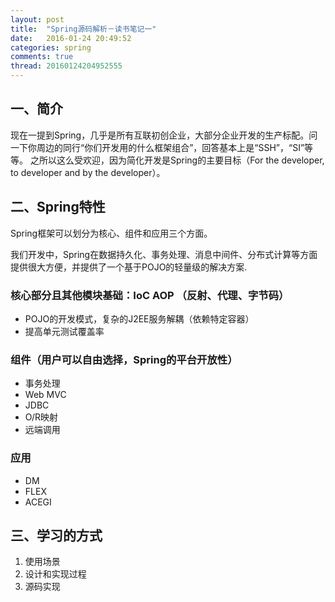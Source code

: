 ```yaml
---
layout: post
title:  "Spring源码解析－读书笔记一"
date:   2016-01-24 20:49:52
categories: spring
comments: true
thread: 20160124204952555
---
```


## 一、简介
现在一提到Spring，几乎是所有互联初创企业，大部分企业开发的生产标配。问一下你周边的同行“你们开发用的什么框架组合”，回答基本上是“SSH”，“SI”等等。
之所以这么受欢迎，因为简化开发是Spring的主要目标（For the developer, to developer and by the developer）。

## 二、Spring特性
Spring框架可以划分为核心、组件和应用三个方面。

我们开发中，Spring在数据持久化、事务处理、消息中间件、分布式计算等方面提供很大方便，并提供了一个基于POJO的轻量级的解决方案.



### 核心部分且其他模块基础：IoC AOP  （反射、代理、字节码）
- POJO的开发模式，复杂的J2EE服务解耦（依赖特定容器）
- 提高单元测试覆盖率

### 组件（用户可以自由选择，Spring的平台开放性）
- 事务处理
- Web MVC
- JDBC
- O/R映射
- 远端调用

### 应用
- DM
- FLEX
- ACEGI

## 三、学习的方式
1. 使用场景
2. 设计和实现过程
3. 源码实现
